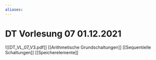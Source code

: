```yaml
---
aliases: 
---
```

# DT Vorlesung 07 01.12.2021
![[DT_VL_07_V3.pdf]]
[[Arithmetische Grundschaltungen]]
[[Sequentielle Schaltungen]]
[[Speicherelemente]]